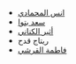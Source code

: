 - [انس المحمادي](https://x.com/itsanas121)
- [سعد بتوا](https://x.com/SaadBatwa)
- [أثير الكناني](https://x.com/oiixp1?s=21&t=jToG3EY5bt8KbjGfcDSnWQ)
- ريتاج قدح
- [فاطمة القرشي](https://www.linkedin.com/in/fatimah-alqurashi-60b496330?utm_source=share&utm_campaign=share_via&utm_content=profile&utm_medium=ios_app)
